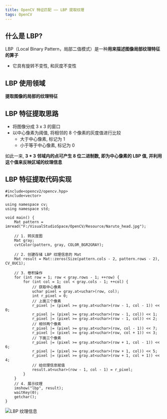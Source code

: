 ```yaml
---
title: OpenCV 特征匹配 —— LBP 提取纹理
tags: OpenCV
---
```


## 什么是 LBP?
LBP（Local Binary Pattern，局部二值模式）是一种**用来描述图像局部纹理特征的算子**
- 它具有旋转不变性, 和灰度不变性

## LBP 使用领域
**提取图像的局部的纹理特征**

<!--more-->

## LBP 特征提取思路
- 将图像分成 3 x 3 的窗口
- 以中心像素为阈值, 将相邻的 8 个像素的灰度值进行比较
  - 大于中心像素, 标记为 1
  - 小于等于中心像素, 标记为 0

如此一来, **3 * 3 邻域内的点可产生 8 位二进制数, 即为中心像素的 LBP 值, 并利用这个值来反映区域的纹理信息**

## LBP 特征提取代码实现
```
#include<opencv2/opencv.hpp>
#include<vector>

using namespace cv;
using namespace std;

void main() {
	Mat pattern = imread("F:/VisualStudioSpace/OpenCV/Resource/Naruto_head.jpg");

	// 1. 转灰度图
	Mat gray;
	cvtColor(pattern, gray, COLOR_BGR2GRAY);

	// 2. 创建存储 LBP 纹理信息的 Mat
	Mat result = Mat::zeros(Size(pattern.cols - 2, pattern.rows - 2), CV_8UC1);

	// 3. 卷积操作
	for (int row = 1; row < gray.rows - 1; ++row) {
		for (int col = 1; col < gray.cols - 1; ++col) {
		    // 获取中心像素
			uchar pixel = gray.at<uchar>(row, col);
			int r_pixel = 0;
			// 上面三个像素
			r_pixel |= (pixel >= gray.at<uchar>(row - 1, col - 1)) << 0;
			r_pixel |= (pixel >= gray.at<uchar>(row - 1, col)) << 1;
			r_pixel |= (pixel >= gray.at<uchar>(row - 1, col)) << 2;
			// 相邻两个像素
			r_pixel |= (pixel >= gray.at<uchar>(row, col - 1)) << 7;
			r_pixel |= (pixel >= gray.at<uchar>(row, col + 1)) << 3;
			// 下面三个像素
			r_pixel |= (pixel >= gray.at<uchar>(row + 1, col - 1)) << 6;
			r_pixel |= (pixel >= gray.at<uchar>(row + 1, col)) << 5;
			r_pixel |= (pixel >= gray.at<uchar>(row + 1, col + 1)) << 4;
			// 给纹理信息赋值
			result.at<uchar>(row - 1, col - 1) = r_pixel;
		}
	}
	// 4. 展示纹理
	imshow("lbp", result);
	waitKey(0);
	getchar();
}
```
![LBP 纹理信息](https://i.loli.net/2019/05/29/5cee33a8c1c0a73534.png)